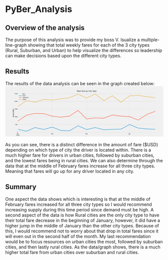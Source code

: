 # PyBer_Analysis

## Overview of the analysis
The purpose of this analysis was to provide my boss V. Isualize a multiple-line-graph showing that total weekly fares for each of the 3 city 
types (Rural, Suburban, and Urban) to help visualize the differences so leadership can make decisions based upon the different city types.

## Results
The results of the data analysis can be seen in the graph created below:
![Alt text](https://github.com/taestylobster/PyBer_Analysis/blob/master/Analysis/PyBer_fare_summary.png)

As you can see, there is a distinct difference in the amount of fare ($USD) depending on which type of city the driver is located within. There is a much
higher fare for drivers in urban cities, followed by suburban cities, and the lowest fares being in rural cities. We can also determine through the data 
that at the middle of February fares increase for all three city types. Meaning that fares will go up for any driver located in any city. 

## Summary
One aspect the data shows which is interesting is that at the middle of February fares increased for all three city types so I would recommend increasing supply 
during this time period since demand must be high. A second aspect of the data is how Rural cities are the only city type to have their total fare decrease in
the beginning of January, however, it did have a higher jump in the middle of January than the other city types. Because of this, I would recommend not to worry
about that drop in total fares since it will even out in the second half of the month. My last recommendation would be to focus resources on urban cities the most,
followed by suburban cities, and then lastly rural cities. As the data/graph shows, there is a much higher total fare from urban cities over suburban and rural cities.

